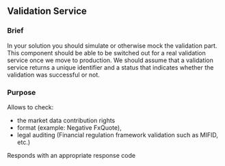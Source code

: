 ## Validation Service

### Brief
In your solution you should simulate or otherwise mock the validation part. This component should be
able to be switched out for a real validation service once we move to production. We should assume
that a validation service returns a unique identifier and a status that indicates whether the validation
was successful or not.

### Purpose
Allows to check:
- the market data contribution rights
- format (example: Negative FxQuote), 
- legal auditing (Financial regulation framework validation such as MIFID, etc.) 
 
Responds with an appropriate response code

